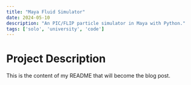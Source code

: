 ```yaml
---
title: "Maya Fluid Simulator"
date: 2024-05-10
description: "An PIC/FLIP particle simulator in Maya with Python."
tags: ['solo', 'university', 'code']
---
```


# Project Description

This is the content of my README that will become the blog post.